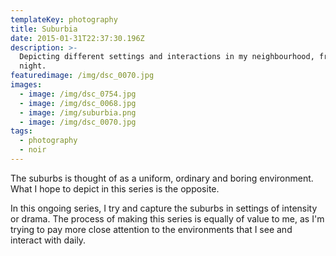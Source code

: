 ```yaml
---
templateKey: photography
title: Suburbia
date: 2015-01-31T22:37:30.196Z
description: >-
  Depicting different settings and interactions in my neighbourhood, from day to
  night. 
featuredimage: /img/dsc_0070.jpg
images:
  - image: /img/dsc_0754.jpg
  - image: /img/dsc_0068.jpg
  - image: /img/suburbia.png
  - image: /img/dsc_0070.jpg
tags:
  - photography
  - noir
---
```

The suburbs is thought of as a uniform, ordinary and boring environment. What I hope to depict in this series is the opposite.  

In this ongoing series, I try and capture the suburbs in settings of intensity or drama. The process of making this series is equally of value to me, as I'm trying to pay more close attention to the environments that I see and interact with daily.
